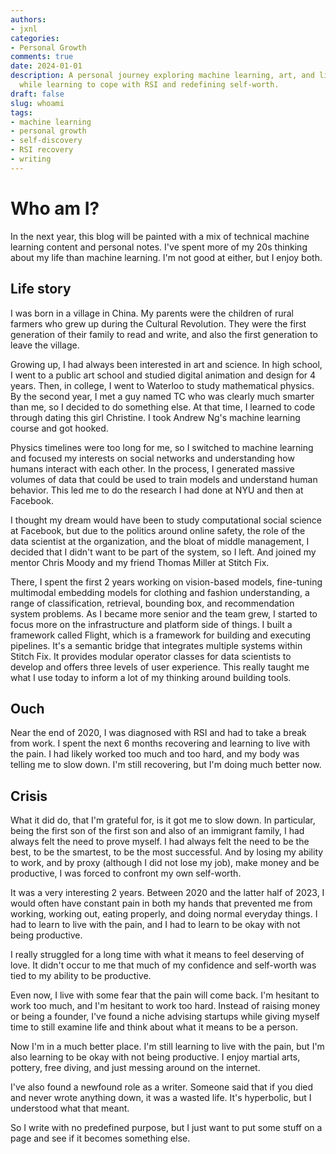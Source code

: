 ```yaml
---
authors:
- jxnl
categories:
- Personal Growth
comments: true
date: 2024-01-01
description: A personal journey exploring machine learning, art, and life experiences
  while learning to cope with RSI and redefining self-worth.
draft: false
slug: whoami
tags:
- machine learning
- personal growth
- self-discovery
- RSI recovery
- writing
---
```


# Who am I?

In the next year, this blog will be painted with a mix of technical machine learning content and personal notes. I've spent more of my 20s thinking about my life than machine learning. I'm not good at either, but I enjoy both.

## Life story

I was born in a village in China. My parents were the children of rural farmers who grew up during the Cultural Revolution. They were the first generation of their family to read and write, and also the first generation to leave the village.

<!-- more -->

Growing up, I had always been interested in art and science. In high school, I went to a public art school and studied digital animation and design for 4 years. Then, in college, I went to Waterloo to study mathematical physics. By the second year, I met a guy named TC who was clearly much smarter than me, so I decided to do something else. At that time, I learned to code through dating this girl Christine. I took Andrew Ng's machine learning course and got hooked.

Physics timelines were too long for me, so I switched to machine learning and focused my interests on social networks and understanding how humans interact with each other. In the process, I generated massive volumes of data that could be used to train models and understand human behavior. This led me to do the research I had done at NYU and then at Facebook.

I thought my dream would have been to study computational social science at Facebook, but due to the politics around online safety, the role of the data scientist at the organization, and the bloat of middle management, I decided that I didn't want to be part of the system, so I left. And joined my mentor Chris Moody and my friend Thomas Miller at Stitch Fix.

There, I spent the first 2 years working on vision-based models, fine-tuning multimodal embedding models for clothing and fashion understanding, a range of classification, retrieval, bounding box, and recommendation system problems. As I became more senior and the team grew, I started to focus more on the infrastructure and platform side of things. I built a framework called Flight, which is a framework for building and executing pipelines. It's a semantic bridge that integrates multiple systems within Stitch Fix. It provides modular operator classes for data scientists to develop and offers three levels of user experience. This really taught me what I use today to inform a lot of my thinking around building tools.

## Ouch

Near the end of 2020, I was diagnosed with RSI and had to take a break from work. I spent the next 6 months recovering and learning to live with the pain. I had likely worked too much and too hard, and my body was telling me to slow down. I'm still recovering, but I'm doing much better now.

## Crisis

What it did do, that I'm grateful for, is it got me to slow down. In particular, being the first son of the first son and also of an immigrant family, I had always felt the need to prove myself. I had always felt the need to be the best, to be the smartest, to be the most successful. And by losing my ability to work, and by proxy (although I did not lose my job), make money and be productive, I was forced to confront my own self-worth.

It was a very interesting 2 years. Between 2020 and the latter half of 2023, I would often have constant pain in both my hands that prevented me from working, working out, eating properly, and doing normal everyday things. I had to learn to live with the pain, and I had to learn to be okay with not being productive.

I really struggled for a long time with what it means to feel deserving of love. It didn't occur to me that much of my confidence and self-worth was tied to my ability to be productive.

Even now, I live with some fear that the pain will come back. I'm hesitant to work too much, and I'm hesitant to work too hard. Instead of raising money or being a founder, I've found a niche advising startups while giving myself time to still examine life and think about what it means to be a person.

Now I'm in a much better place. I'm still learning to live with the pain, but I'm also learning to be okay with not being productive. I enjoy martial arts, pottery, free diving, and just messing around on the internet.

I've also found a newfound role as a writer. Someone said that if you died and never wrote anything down, it was a wasted life. It's hyperbolic, but I understood what that meant.

So I write with no predefined purpose, but I just want to put some stuff on a page and see if it becomes something else.